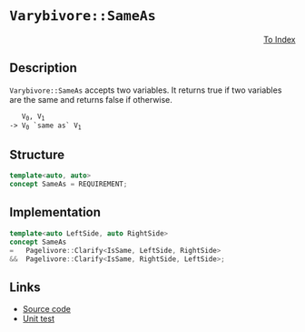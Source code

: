 <!-- Copyright 2024 Feng Mofan
SPDX-License-Identifier: Apache-2.0 -->

# `Varybivore::SameAs`

<p style='text-align: right;'><a href="../../concepts.md#varybivore-same-as">To Index</a></p>

## Description

`Varybivore::SameAs` accepts two variables.
It returns true if two variables are the same and returns false if otherwise.

<pre><code>   V<sub>0</sub>, V<sub>1</sub>
-> V<sub>0</sub> `same as` V<sub>1</sub></code></pre>

## Structure

```C++
template<auto, auto>
concept SameAs = REQUIREMENT;
```

## Implementation

```C++
template<auto LeftSide, auto RightSide>
concept SameAs
=   Pagelivore::Clarify<IsSame, LeftSide, RightSide>
&&  Pagelivore::Clarify<IsSame, RightSide, LeftSide>;
```

## Links

- [Source code](../../../../conceptrodon/descend/varybivore/concepts/same_as.hpp)
- [Unit test](../../../../tests/unit/concepts/varybivore/same_as.test.hpp)
